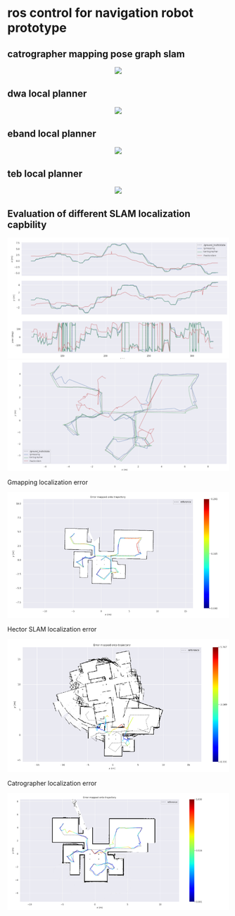 # ros control for navigation robot prototype
## catrographer mapping pose graph slam
<p align="center">
  <img 
    src="https://github.com/JetLi1031/ROScontrol/blob/main/cartomap.gif"
  >
</p>

## dwa local planner
<p align="center">
  <img 
    src="https://github.com/JetLi1031/ROScontrol/blob/main/dwa.gif"
  >
</p>

## eband local planner
<p align="center">
  <img 
    src="https://github.com/JetLi1031/ROScontrol/blob/main/eband.gif"
  >
</p>

## teb local planner
<p align="center">
  <img 
    src="https://github.com/JetLi1031/ROScontrol/blob/main/teb.gif"
  >
</p>

## Evaluation of different SLAM localization capbility 
<p align="center">
  <img 
    src="https://github.com/JetLi1031/ROScontrol/blob/main/Reviewlocalization.png"
  >
  <img 
    src="https://github.com/JetLi1031/ROScontrol/blob/main/ReviewTrajectory.png"
  >
</p>

Gmapping localization error
<p align="center">
  <img 
    src="https://github.com/JetLi1031/ROScontrol/blob/main/Gmapping.png"
  >
</p>
Hector SLAM localization error
<p align="center">
  <img 
    src="https://github.com/JetLi1031/ROScontrol/blob/main/HectorSLAM.png"
  >
</p>
Catrographer localization error
<p align="center">
  <img 
    src="https://github.com/JetLi1031/ROScontrol/blob/main/Cartographer.png"
  >
</p>
